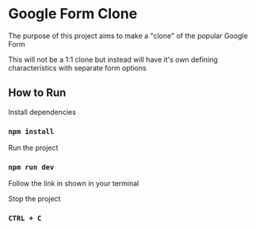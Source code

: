 # Google Form Clone

The purpose of this project aims to make a "clone" of the popular Google Form

This will not be a 1:1 clone but instead will have it's own defining characteristics with separate form options

## How to Run

Install dependencies

### `npm install`

Run the project

### `npm run dev`

Follow the link in shown in your terminal

Stop the project

### `CTRL + C`
